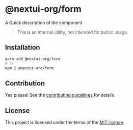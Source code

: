 # @nextui-org/form

A Quick description of the component

> This is an internal utility, not intended for public usage.

## Installation

```sh
yarn add @nextui-org/form
# or
npm i @nextui-org/form
```

## Contribution

Yes please! See the
[contributing guidelines](https://github.com/nextui-org/nextui/blob/master/CONTRIBUTING.md)
for details.

## License

This project is licensed under the terms of the
[MIT license](https://github.com/nextui-org/nextui/blob/master/LICENSE).

